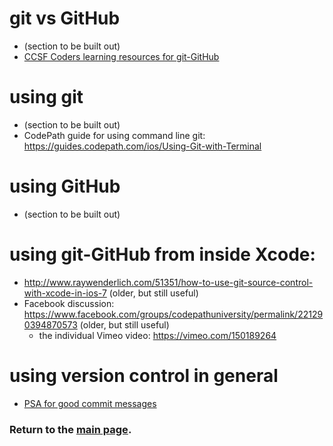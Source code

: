# git vs GitHub
- (section to be built out)
- [CCSF Coders learning resources for git-GitHub](https://github.com/CCSF-Coders/learning-resources#git)

# using git
- (section to be built out)
- CodePath guide for using command line git:  https://guides.codepath.com/ios/Using-Git-with-Terminal

# using GitHub
- (section to be built out)

# using git-GitHub from inside Xcode: 
- http://www.raywenderlich.com/51351/how-to-use-git-source-control-with-xcode-in-ios-7 (older, but still useful)
- Facebook discussion:  https://www.facebook.com/groups/codepathuniversity/permalink/221290394870573 (older, but still useful)
  - the individual Vimeo video:  https://vimeo.com/150189264 

# using version control in general
- [PSA for good commit messages](https://www.youtube.com/watch?v=8YjSty6bfog)


### Return to the [main page](README.md).
